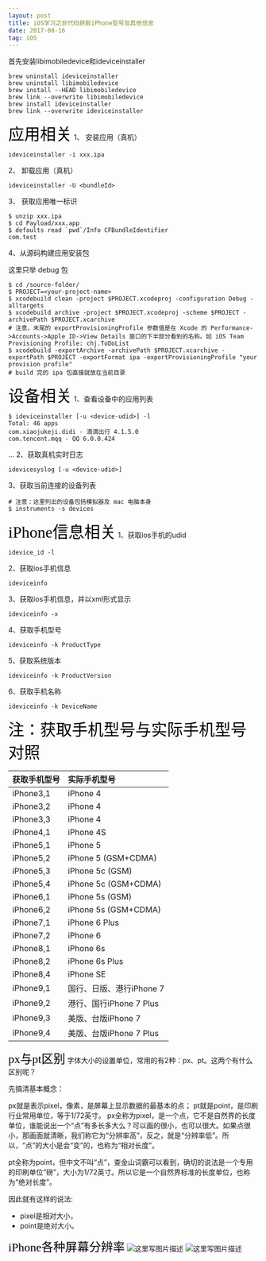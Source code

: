 ```yaml
---
layout: post
title: iOS学习之非代码获取iPhone型号及其他信息
date: 2017-08-16
tag: iOS
---
```


首先安装libimobiledevice和ideviceinstaller

```
brew uninstall ideviceinstaller
brew uninstall libimobiledevice
brew install --HEAD libimobiledevice
brew link --overwrite libimobiledevice
brew install ideviceinstaller
brew link --overwrite ideviceinstaller
```
<font color=#000000 size=6 face="黑体">应用相关</font>
1、 安装应用（真机）

```
ideviceinstaller -i xxx.ipa
```

2、 卸载应用（真机）

```
ideviceinstaller -U <bundleId>
```

3、 获取应用唯一标识

```
$ unzip xxx.ipa
$ cd Payload/xxx.app
$ defaults read `pwd`/Info CFBundleIdentifier
com.test
```

4、从源码构建应用安装包

这里只举 debug 包

```
$ cd /source-folder/
$ PROJECT=<your-project-name>
$ xcodebuild clean -project $PROJECT.xcodeproj -configuration Debug -alltargets
$ xcodebuild archive -project $PROJECT.xcodeproj -scheme $PROJECT -archivePath $PROJECT.xcarchive
# 注意，末尾的 exportProvisioningProfile 参数值是在 Xcode 的 Performance->Accounts->Apple ID->View Details 窗口的下半部分看到的名称。如 iOS Team Provisioning Profile: chj.ToDoList
$ xcodebuild -exportArchive -archivePath $PROJECT.xcarchive -exportPath $PROJECT -exportFormat ipa -exportProvisioningProfile "your provision profile"
# build 完的 ipa 包直接就放在当前目录
```

<font color=#000000 size=6 face="黑体">设备相关</font>
1、查看设备中的应用列表


```
$ ideviceinstaller [-u <device-udid>] -l
Total: 46 apps
com.xiaojukeji.didi - 滴滴出行 4.1.5.0
com.tencent.mqq - QQ 6.0.0.424
```
...
2、获取真机实时日志

```
idevicesyslog [-u <device-udid>]
```

3、获取当前连接的设备列表

```
# 注意：这里列出的设备包括模拟器及 mac 电脑本身
$ instruments -s devices
```
<font color=#000000 size=6 face="黑体">iPhone信息相关</font>
1、获取ios手机的udid
```
idevice_id -l
```

2、获取ios手机信息

```
ideviceinfo 
```

3、获取ios手机信息，并以xml形式显示
```
ideviceinfo -x 
```

4、获取手机型号

```
ideviceinfo -k ProductType 
```

5、获取系统版本

```
ideviceinfo -k ProductVersion
```

6、获取手机名称

```
ideviceinfo -k DeviceName 
```


<font color=#000000 size=6 face="黑体">注：获取手机型号与实际手机型号对照</font>

| 获取手机型号    | 实际手机型号    | 
| ------------- |:-------------| 
| iPhone3,1     | iPhone 4 | 
| iPhone3,2     | iPhone 4 | 
| iPhone3,3     | iPhone 4 | 
| iPhone4,1     | iPhone 4S | 
| iPhone5,1     | iPhone 5 | 
| iPhone5,2     | iPhone 5 (GSM+CDMA)| 
| iPhone5,3     | iPhone 5c (GSM) | 
| iPhone5,4     | iPhone 5c (GSM+CDMA) | 
| iPhone6,1     | iPhone 5s (GSM) | 
| iPhone6,2     | iPhone 5s (GSM+CDMA) | 
| iPhone7,1     | iPhone 6 Plus | 
| iPhone7,2     | iPhone 6 | 
| iPhone8,1     | iPhone 6s | 
| iPhone8,2     | iPhone 6s Plus | 
| iPhone8,4     | iPhone SE | 
| iPhone9,1     | 国行、日版、港行iPhone 7 | 
| iPhone9,2     | 港行、国行iPhone 7 Plus | 
| iPhone9,3     | 美版、台版iPhone 7 | 
| iPhone9,4     | 美版、台版iPhone 7 Plus | 

<font color=#000000 size=5 face="黑体">px与pt区别</font>
字体大小的设置单位，常用的有2种：px、pt。这两个有什么区别呢？

先搞清基本概念：

px就是表示pixel，像素，是屏幕上显示数据的最基本的点；
pt就是point，是印刷行业常用单位，等于1/72英寸。
px全称为pixel，是一个点，它不是自然界的长度单位，谁能说出一个“点”有多长多大么？可以画的很小，也可以很大。如果点很小，那画面就清晰，我们称它为“分辨率高”，反之，就是“分辨率低”。所以，“点”的大小是会“变”的，也称为“相对长度”。

pt全称为point，但中文不叫“点”，查金山词霸可以看到，确切的说法是一个专用的印刷单位“磅”，大小为1/72英寸。所以它是一个自然界标准的长度单位，也称为“绝对长度”。

因此就有这样的说法:

 - pixel是相对大小，
 - point是绝对大小。
 

<font color=#000000 size=5 face="黑体">iPhone各种屏幕分辨率</font>
![这里写图片描述](http://img.blog.csdn.net/20170816182652625?watermark/2/text/aHR0cDovL2Jsb2cuY3Nkbi5uZXQveXh5czAx/font/5a6L5L2T/fontsize/400/fill/I0JBQkFCMA==/dissolve/70/gravity/SouthEast)
![这里写图片描述](http://img.blog.csdn.net/20170816182709495?watermark/2/text/aHR0cDovL2Jsb2cuY3Nkbi5uZXQveXh5czAx/font/5a6L5L2T/fontsize/400/fill/I0JBQkFCMA==/dissolve/70/gravity/SouthEast)